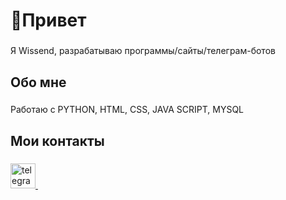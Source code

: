 <h1 align="left">👋Привет</h1>

###

<p align="left">Я Wissend, разрабатываю программы/сайты/телеграм-ботов</p>

###

<h2 align="left">Обо мне</h2>

###

<p align="left">Работаю с PYTHON, HTML, CSS, JAVA SCRIPT, MYSQL</p>

###

<h2 align="left">Мои контакты</h2>

###

<div align="left">
  <a href="https://t.me/WissendCode" target="_blank">
    <img src="https://logo-teka.com/wp-content/uploads/2025/06/telegram-logo.svg" height="40" alt="telegram logo" />
  </a>
  <img width="12" />
</div>

###
